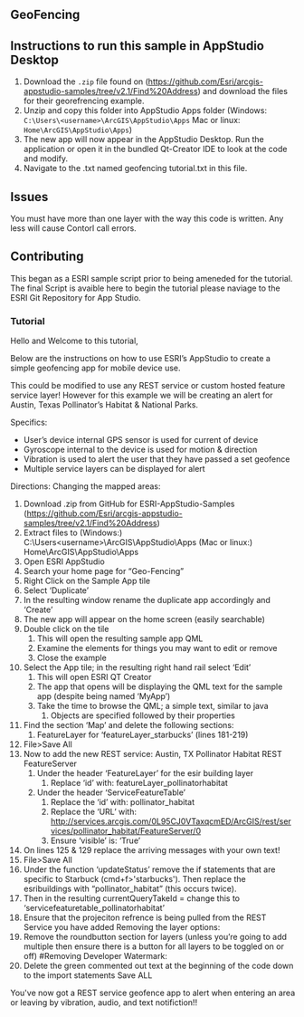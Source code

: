 
## GeoFencing


## Instructions to run this sample in AppStudio Desktop

1. Download the `.zip` file found on (https://github.com/Esri/arcgis-appstudio-samples/tree/v2.1/Find%20Address) and download the files for their georefrencing example.
2. Unzip and copy this folder into AppStudio Apps folder (Windows: `C:\Users\<username>\ArcGIS\AppStudio\Apps` Mac or linux: `Home\ArcGIS\AppStudio\Apps`)
3. The new app will now appear in the AppStudio Desktop. Run the application or open it in the bundled Qt-Creator IDE to look at the code and modify.
4. Navigate to the .txt named geofencing tutorial.txt in this file. 

## Issues

You must have more than one layer with the way this code is written. Any less will cause Contorl call errors. 

## Contributing

This began as a ESRI sample script prior to being ameneded for the tutorial. The final Script is avaible here to begin the tutorial please naviage to the ESRI Git Repository for App Studio.  

### Tutorial 

Hello and Welcome to this tutorial, 


Below are the instructions on how to use ESRI’s AppStudio to create a simple geofencing app for mobile device use. 


This could be modified to use any REST service or custom hosted feature service layer! However for this example we will be creating an alert for Austin, Texas Pollinator’s Habitat & National Parks. 


Specifics: 
* User’s device internal GPS sensor is used for current of device
* Gyroscope internal to the device is used for motion & direction 
* Vibration is used to alert the user that they have passed a set geofence
* Multiple service layers can be displayed for alert


Directions:
Changing the mapped areas:
1. Download .zip from GitHub for ESRI-AppStudio-Samples (https://github.com/Esri/arcgis-appstudio-samples/tree/v2.1/Find%20Address)
2. Extract files to (Windows:) C:\Users\<username>\ArcGIS\AppStudio\Apps (Mac or linux:) Home\ArcGIS\AppStudio\Apps
3. Open ESRI AppStudio 
4. Search your home page for “Geo-Fencing”
5. Right Click on the Sample App tile 
6. Select ‘Duplicate’
7. In the resulting window rename the duplicate app accordingly and ‘Create’
8. The new app will appear on the home screen (easily searchable)
9. Double click on the tile 
   1. This will open the resulting sample app QML
   2. Examine the elements for things you may want to edit or remove
   3. Close the example 
1. Select the App tile; in the resulting right hand rail select ‘Edit’
   1. This will open ESRI QT Creator 
   2. The app that opens will be displaying the QML text for the sample app (despite being named ‘MyApp’)
   3. Take the time to browse the QML; a simple text, similar to java
      1. Objects are specified followed by their properties
1. Find the section ‘Map’ and delete the following sections: 
   1. FeatureLayer for ‘featureLayer_starbucks’ (lines 181-219)
1. File>Save All 
2. Now to add the new REST service: Austin, TX Pollinator Habitat REST FeatureServer
   1. Under the header ‘FeatureLayer’ for the esir building layer
      1. Replace ‘id’ with: featureLayer_pollinatorhabitat 
   2. Under the header ‘ServiceFeatureTable’
      1. Replace the ‘id’ with: pollinator_habitat
      2. Replace the ‘URL’ with: http://services.arcgis.com/0L95CJ0VTaxqcmED/ArcGIS/rest/services/pollinator_habitat/FeatureServer/0
      3. Ensure ‘visible’ is: ‘True’
1.  On lines 125 & 129 replace the arriving messages with your own text!
2.  File>Save All 
3.  Under the function ‘updateStatus’ remove the if statements that are specific to Starbuck (cmd+f>'starbucks'). Then replace the esribuildings with “pollinator_habitat” (this occurs twice).
4. Then in the resulting currentQueryTakeId = change this to  ‘servicefeaturetable_pollinatorhabitat’
5. Ensure that the projeciton refrence is being pulled from the REST Service you have added
Removing the layer options: 
1. Remove the roundbutton section for layers (unless you’re going to add multiple then ensure there is a button for all layers to be toggled on or off) 
#Removing Developer Watermark: 
1. Delete the green commented out text at the beginning of the code down to the import statements
Save ALL

You've now got a REST service geofence app to alert when entering an area or leaving by vibration, audio, and text notifiction!!
